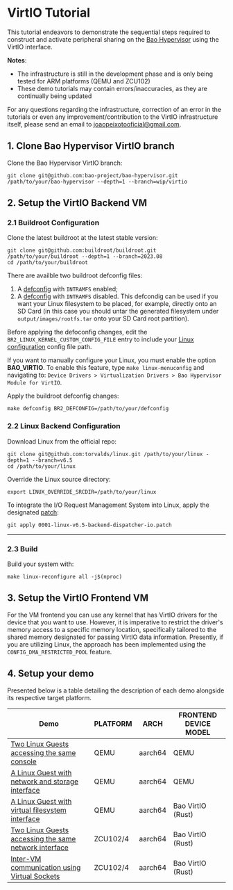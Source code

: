 # VirtIO Tutorial

This tutorial endeavors to demonstrate the sequential steps required to construct and activate peripheral sharing on the [Bao Hypervisor](https://github.com/bao-project/bao-hypervisor) using the VirtIO interface.

**Notes**:
- The infrastructure is still in the development phase and is only being tested for ARM platforms (QEMU and ZCU102)
- These demo tutorials may contain errors/inaccuracies, as they are continually being updated

For any questions regarding the infrastructure, correction of an error in the tutorials or even any improvement/contribution to the VirtIO infrastructure itself, please send an email to <joaopeixotooficial@gmail.com>.

## 1. Clone Bao Hypervisor VirtIO branch

Clone the Bao Hypervisor VirtIO branch:

```
git clone git@github.com:bao-project/bao-hypervisor.git /path/to/your/bao-hypervisor --depth=1 --branch=wip/virtio
```

## 2. Setup the VirtIO Backend VM

### 2.1 Buildroot Configuration

Clone the latest buildroot at the latest stable version: 

```
git clone git@github.com:buildroot/buildroot.git /path/to/your/buildroot --depth=1 --branch=2023.08
cd /path/to/your/buildroot
```

There are availble two buildroot defconfig files:

1. A [defconfig](buildroot-v6.5-backend-initramfs.config) with `INTRAMFS` enabled;
2. A [defconfig](buildroot-v6.5-backend-without-initramfs.config) with `INTRAMFS` disabled. This defcondig can be used if you want your Linux filesystem to be placed, for example, directly onto an SD Card (in this case you should untar the generated filesystem under `output/images/rootfs.tar` onto your SD Card root partition).

Before applying the defoconfig changes, edit the `BR2_LINUX_KERNEL_CUSTOM_CONFIG_FILE` entry to include your [Linux configuration](linux-v6.5-backend.config) config file path. 

If you want to manually configure your Linux, you must enable the option **BAO_VIRTIO**. To enable this feature, type `make linux-menuconfig` and navigating to: `Device Drivers > Virtualization Drivers > Bao Hypervisor Module for VirtIO`.

Apply the buildroot defconfig changes:
```
make defconfig BR2_DEFCONFIG=/path/to/your/defconfig
```

### 2.2 Linux Backend Configuration

Download Linux from the official repo: 

```
git clone git@github.com:torvalds/linux.git /path/to/your/linux -depth=1 --branch=v6.5
cd /path/to/your/linux
```

Override the Linux source directory: 

```
export LINUX_OVERRIDE_SRCDIR=/path/to/your/linux
```

To integrate the I/O Request Management System into Linux, apply the designated [patch](0001-linux-v6.5-backend-dispatcher-io.patch):

```
git apply 0001-linux-v6.5-backend-dispatcher-io.patch
```

---

### 2.3 Build

Build your system with:

```
make linux-reconfigure all -j$(nproc)
```

## 3. Setup the VirtIO Frontend VM

For the VM frontend you can use any kernel that has VirtIO drivers for the device that you want to use. However, it is imperative to restrict the driver's memory access to a specific memory location, specifically tailored to the shared memory designated for passing VirtIO data information. Presently, if you are utilizing Linux, the approach has been implemented using the `CONFIG_DMA_RESTRICTED_POOL` feature.

## 4. Setup your demo

Presented below is a table detailing the description of each demo alongside its respective target platform.

|  Demo                   | PLATFORM            |  ARCH | FRONTEND DEVICE MODEL |
| ------------------- | ----------------- | --- | --- |
| [Two Linux Guests accessing the same console](demo-1/README.md) | QEMU   | aarch64 | QEMU |
| [A Linux Guest with network and storage interface](demo-2/README.md)     | QEMU            | aarch64 | QEMU |
| [A Linux Guest with virtual filesystem interface](demo-3/README.md)       | QEMU            | aarch64 | Bao VirtIO (Rust) |
| [Two Linux Guests accessing the same network interface](demo-4/README.md)    | ZCU102/4    | aarch64 | Bao VirtIO (Rust) |
| [Inter-VM communication using Virtual Sockets](demo-5/README.md)    | ZCU102/4    | aarch64 | Bao VirtIO (Rust) |